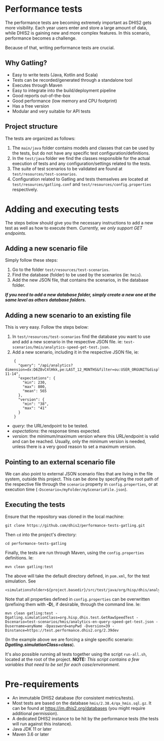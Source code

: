 # Performance tests
The performance tests are becoming extremely important as DHIS2 gets more visibility.
Each year users enter and store a large amount of data, while DHIS2 is gaining new and more complex features.
In this scenario, performance becomes a challenge.

Because of that, writing performance tests are crucial.

## Why Gatling?
- Easy to write tests (Java, Kotlin and Scala)
- Tests can be recorded/generated through a standalone tool
- Executes through Maven
- Easy to integrate into the build/deployment pipeline
- Good reports out-of-the-box
- Good performance (low memory and CPU footprint)
- Has a free version
- Modular and very suitable for API tests

## Project structure
The tests are organized as follows:
1) The `main/java` folder contains models and classes that can be used by the tests, but do not have any specific test configuration/definitions.
2) In the `test/java` folder we find the classes responsible for the actual execution of tests and any configuration/settings related to the tests.
3) The suite of test scenarios to be validated are found at `test/resources/test-scenarios`.
4) Configuration related to Gatling and tests themselves are located at `test/resources/gatling.conf` and `test/resources/config.properties` respectively.

# Adding and executing tests
The steps below should give you the necessary instructions to add a new test as well as how to execute them.
_Currently, we only support GET endpoints._

## Adding a new scenario file
Simply follow these steps:
1) Go to the folder `test/resources/test-scenarios`.
2) Find the database (folder) to be used by the scenarios (ie: `hmis`).
3) Add the new JSON file, that contains the scenarios, in the database folder.

**_If you need to add a new database folder, simply create a new one at the same level as others database folders._**

## Adding a new scenario to an existing file
This is very easy. Follow the steps below:
1) In `test/resources/test-scenarios` find the database you want to use and add a new scenario in the respective JSON file. ie: `test-scenarios/hmis/analytics-speed-get-test.json`.
2) Add a new scenario, including it in the respective JSON file, ie:
```
    {
      "query": "/api/analytics?dimension=dx:D6Z8vC4lHkk,pe:LAST_12_MONTHS&filter=ou:USER_ORGUNIT&displayProperty=NAME&includeNumDen=false&skipMeta=false&skipData=false&relativePeriodDate=2023-11-14",
      "expectations": {
        "min": 230,
        "max": 800,
        "mean": 565
      },
      "version": {
        "min": "38",
        "max": "41"
      }
    }
```
- _query_: the URL/endpoint to be tested.
- _expectations_: the response times expected.
- _version_: the minimum/maximum version where this URL/endpoint is valid and can be reached. Usually, only the minimum version is needed, unless there is a very good reason to set a maximum version.

## Pointing to an external scenario file
We can also point to external JSON scenario files that are living in the file system, outside this project.
This can be done by specifying the root path of the respective file through the `scenario` property in `config.properties`, or at execution time (`-Dscenario=/myFolder/myScenarioFile.json`).

## Executing the tests
Ensure that the repository was cloned in the local machine:
```
git clone https://github.com/dhis2/performance-tests-gatling.git
```

Then `cd` into the project's directory:
```
cd performance-tests-gatling
```

Finally, the tests are run through Maven, using the `config.properties` definitions. Ie:
```
mvn clean gatling:test
```
The above will take the default directory defined, in `pom.xml`, for the test simulation. See
```
<simulationsFolder>${project.basedir}/src/test/java/org/hisp/dhis/analytics/get</simulationsFolder>
```

Note that all properties defined in `config.properties` can be overwritten (prefixing them with **-D**), if desirable, through the command line. Ie:
```
mvn clean gatling:test -Dgatling.simulationClass=org.hisp.dhis.test.GetRawSpeedTest -Dscenario=test-scenarios/hmis/analytics-en-query-speed-get-test.json -Dusername=anyName -Dpassword=anyPwd -Dversion=39 -Dinstance=https://test.performance.dhis2.org/2.39dev
```
(In the example above we are forcing a single specific scenario: ***Dgatling.simulationClass=class***).

It's also possible running all tests together using the script `run-all.sh`, located at the root of the project.
**NOTE:** _This script contains a few variables that need to be set for each case/environment._

# Pre-requirements
- An immutable DHIS2 database (for consistent metrics/tests).
- Most tests are based on the database `hmis/2.38.4/qa_hmis.sql.gz`. It can be found at https://im.dhis2.org/databases (you might require additional permission).
- A dedicated DHIS2 instance to be hit by the performance tests (the tests will run against this instance).
- Java JDK 11 or later
- Maven 3.6 or later
